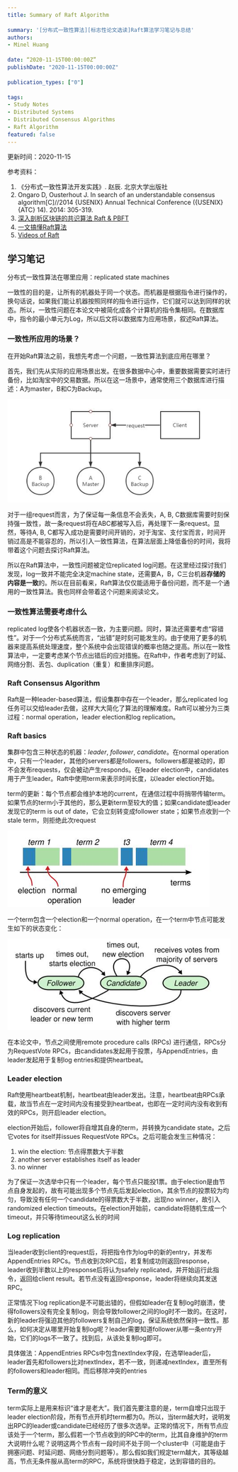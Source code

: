 ```yaml
---
title: Summary of Raft Algorithm

summary: '[分布式一致性算法][标志性论文选读]Raft算法学习笔记与总结'
authors:
- Minel Huang

date: “2020-11-15T00:00:00Z”
publishDate: "2020-11-15T00:00:00Z"

publication_types: ["0"]

tags: 
- Study Notes
- Distributed Systems
- Distributed Consensus Algorithms
- Raft Algorithm
featured: false
---
```


更新时间：2020-11-15

参考资料：

1. 《分布式一致性算法开发实践》. 赵辰. 北京大学出版社
2.  Ongaro D, Ousterhout J. In search of an understandable consensus algorithm[C]//2014 {USENIX} Annual Technical Conference ({USENIX}{ATC} 14). 2014: 305-319.
3.  [深入剖析区块链的共识算法 Raft & PBFT](https://www.cnblogs.com/davidwang456/articles/9001331.html)
4.  [一文搞懂Raft算法](https://www.cnblogs.com/xybaby/p/10124083.html)
5.  [Videos of Raft](http://thesecretlivesofdata.com/raft/)

## **学习笔记**

分布式一致性算法在哪里应用：replicated state machines

一致性的目的是，让所有的机器处于同一个状态。而机器是根据指令进行操作的，换句话说，如果我们能让机器按照同样的指令进行运作，它们就可以达到同样的状态。所以，一致性问题在本论文中被简化成各个计算机的指令集相同。在数据库中，指令的最小单元为Log，所以后文将以数据库为应用场景，叙述Raft算法。

### 一致性所应用的场景？

在开始Raft算法之前，我想先考虑一个问题，一致性算法到底应用在哪里？

首先，我们先从实际的应用场景出发。在很多数据中心中，重要数据需要实时进行备份，比如淘宝中的交易数据。所以在这一场景中，通常使用三个数据库进行描述：A为master，B和C为Backup。

![](./01.jpg)

对于一组request而言，为了保证每一条信息不会丢失，A, B, C数据库需要时刻保持强一致性，故一条request将在ABC都被写入后，再处理下一条request。显然，等待A, B, C都写入成功是需要时间开销的，对于淘宝、支付宝而言，时间开销过高是不能容忍的，所以引入一致性算法，在算法层面上降低备份的时间，我将带着这个问题去探讨Raft算法。

所以在Raft算法中，一致性问题被定位replicated log问题。在这里经过探讨我们发现，log一致并不能完全决定machine state，还需要A，B，C三台机器**存储的内容是一致**的。所以在目前看来，Raft算法仅仅能适用于备份问题，而不是一个通用的一致性算法。我也同样会带着这个问题来阅读论文。

### 一致性算法需要考虑什么

replicated log使各个机器状态一致，为主要问题。同时，算法还需要考虑“容错性”。对于一个分布式系统而言，“出错”是时刻可能发生的。由于使用了更多的机器来提高系统处理速度，整个系统中会出现错误的概率也随之提高。所以在一致性算法中，一定要考虑某个节点出错后的应对措施。在Raft中，作者考虑到了时延、网络分割、丢包、duplication（重复）和重排序问题。

### Raft Consensus Algorithm

Raft是一种leader-based算法，假设集群中存在一个leader，那么replicated log任务可以交给leader去做，这样大大简化了算法的理解难度。Raft可以被分为三类过程：normal operation，leader election和log replication。

### Raft basics

集群中包含三种状态的机器：*leader*, *follower*, *candidate*。在normal operation中，只有一个leader，其他的servers都是followers。followers都是被动的，即不会发布requests，仅会被动产生responds。在leader election中，candidates用于产生leader。Raft中使用term来表示时间长度，以leader election开始。

term的更新：每个节点都会维护本地的current，在通信过程中将捎带传输term。如果节点的term小于其他的，那么更新term至较大的值；如果candidate或leader发现它的term is out of date，它会立刻转变成follower state；如果节点收到一个stale term，则拒绝此次request

![](./02.jpg)

一个term包含一个election和一个normal operation，在一个term中节点可能发生如下的状态变化：

![](./03.jpg)

在本论文中，节点之间使用remote procedure calls (RPCs) 进行通信，RPCs分为RequestVote RPCs，由candidates发起用于投票，与AppendEntries，由leader发起用于复制log entries和提供heartbeat。

### Leader election

Raft使用heartbeat机制，heartbeat由leader发出。注意，heartbeat由RPCs承载，故当节点在一定时间内没有接受到heartbeat，也即在一定时间内没有收到有效的RPCs，则开启leader election。

election开始后，follower将自增其自身的term，并转换为candidate state。之后它votes for itself并issues RequestVote RPCs。之后可能会发生三种情况：

1. win the election: 节点得票数大于半数
2. another server establishes itself as leader
3. no winner

为了保证一次选举中只有一个leader，每个节点只能投1票。由于election是由节点自身发起的，故有可能出现多个节点先后发起election，其余节点的投票较为均匀，导致没有任何一个candidate的得票数大于半数，出现no winner，故引入randomized election timeouts。在election开始前，candidate将随机生成一个timeout，并只等待timeout这么长的时间

### Log replication

当leader收到client的request后，将把指令作为log中的新的entry，并发布AppendEntries RPCs。节点收到次RPC后，若复制成功则返回response，leader收到半数以上的response后将认为safely replicated，并开始运行此指令，返回给client result。若节点没有返回response，leader将继续向其发送RPC。

正常情况下log replication是不可能出错的，但假如leader在复制log时崩溃，使得followers没有完全复制log，则会导致follower之间的log时不一致的。在这时，新的leader将强迫其他的followers复制自己的log，保证系统依然保持一致性。那么，如何决定从哪里开始复制log呢？leader需要知道follower从哪一条entry开始，它们的logs不一致了。找到后，从该处复制log即可。

具体做法：AppendEntries RPCs中包含nextIndex字段，在选举leader后，leader首先和followers比对nextIndex，若不一致，则递减nextIndex，直至所有的followers和leader相同。而后移除冲突的entries

### Term的意义

term实际上是用来标识“谁才是老大”。我们首先要注意的是，term自增只出现于leader election阶段，所有节点开机时term都为0。所以，当term越大时，说明发出RPC的leader或candidate已经经历了很多次选举。正常的情况下，所有节点应该处于一个term，那么假若一个节点收到的RPC中的term，比其自身维护的term大说明什么呢？说明这两个节点有一段时间不处于同一个cluster中（可能是由于拥塞问题、时延问题、网络分割问题等）。那么假如我们规定term越大，其等级越高，节点无条件服从高term的RPC，系统将很快趋于稳定，达到容错的目的。

